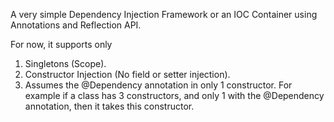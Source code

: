 A very simple Dependency Injection Framework or an IOC Container using Annotations and Reflection API.

For now, it supports only
1. Singletons (Scope).
2. Constructor Injection (No field or setter injection).
3. Assumes the @Dependency annotation in only 1 constructor.
     For example if a class has 3 constructors, and only 1 with the @Dependency annotation, then it takes this constructor.
